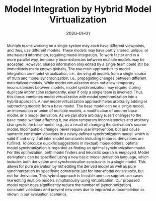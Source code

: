 ---
abstract: Multiple teams working on a single system may each have different viewpoints,
  and thus, use different models. These models may have partly shared, unique, or
  interrelated information, requiring model integration. To work faster and in a more
  parallel way, temporary inconsistencies between multiple models may be accepted.
  However, shared information only edited by a single team could still be immediately
  made known globally. The two main approaches to model integration are model virtualization,
  i.e., deriving all models from a single source of truth and model synchronization,
  i.e., propagating changes between different materialized models. While model virtualization
  does not allow temporary inconsistencies between models, model synchronization may
  require storing duplicate information redundantly, even if only a single team is
  involved. Thus, this thesis combines model virtualization with model synchronization
  into a hybrid approach. A new model virtualization approach helps arbitrarily adding
  or subtracting models from a base model. The base model can be a single model, an
  intersection or union of multiple models, a modification of another base model,
  or a model derivation. As we can store arbitrary (user) changes to the base model
  without affecting it, we allow temporary inconsistencies and arbitrary changes to
  the base model, e.g., as a result of changing the derivation´s source model. Incompatible
  changes never require user intervention, but just cause semantic constraint violations
  in a newly defined synchronization model, which is valid if and only if all inter-model
  constraints including features derivations are fulfilled. To produce quickfix suggestions
  in (textual) model editors, optimal model synchronization is regarded as finding
  an optimal synchronization model. For this optimization, both model finders and
  heuristic search is employed. Model derivations can be specified using a new basic
  model derivation language, which includes both derivation and synchronization constraints
  in a single model. This allows for pure derivation by not editing the derived model
  as well as pure synchronization by specifying constraints just for inter-model consistency,
  but not for derivation. This hybrid approach is feasible and can support use cases
  like editing multiple models simultanously using virtualization. Our proposed model
  repair does significantly reduce the number of (synchronization) constraint violations
  and prevent new ones due to improved autocompletion as shown in our evaluation scenarios.
authors:
- Robert Bill
date: '2020-01-01'
featured: false
publication_types:
- '7'
publishDate: '2020-01-01'
title: Model Integration by Hybrid Model Virtualization
url_pdf: https://publik.tuwien.ac.at/files/publik_288220.pdf
---
